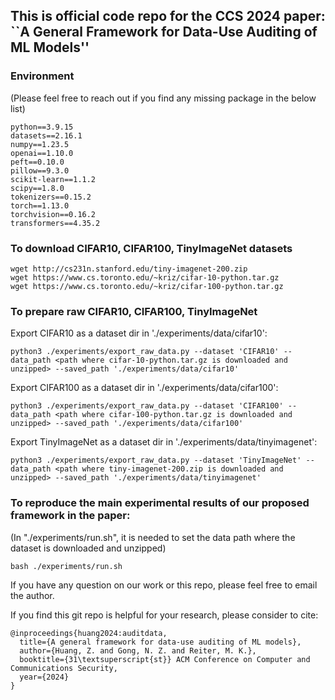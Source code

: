 ## This is official code repo for the CCS 2024 paper: ``A General Framework for Data-Use Auditing of ML Models''

### Environment
(Please feel free to reach out if you find any missing package in the below list)
```
python==3.9.15
datasets==2.16.1
numpy==1.23.5
openai==1.10.0
peft==0.10.0
pillow==9.3.0
scikit-learn==1.1.2
scipy==1.8.0
tokenizers==0.15.2
torch==1.13.0
torchvision==0.16.2
transformers==4.35.2
```

### To download CIFAR10, CIFAR100, TinyImageNet datasets

```
wget http://cs231n.stanford.edu/tiny-imagenet-200.zip
wget https://www.cs.toronto.edu/~kriz/cifar-10-python.tar.gz
wget https://www.cs.toronto.edu/~kriz/cifar-100-python.tar.gz 
```

### To prepare raw CIFAR10, CIFAR100, TinyImageNet

Export CIFAR10 as a dataset dir in './experiments/data/cifar10':
```
python3 ./experiments/export_raw_data.py --dataset 'CIFAR10' --data_path <path where cifar-10-python.tar.gz is downloaded and unzipped> --saved_path './experiments/data/cifar10'
```

Export CIFAR100 as a dataset dir in './experiments/data/cifar100':
```
python3 ./experiments/export_raw_data.py --dataset 'CIFAR100' --data_path <path where cifar-100-python.tar.gz is downloaded and unzipped> --saved_path './experiments/data/cifar100'
```

Export TinyImageNet as a dataset dir in './experiments/data/tinyimagenet':
```
python3 ./experiments/export_raw_data.py --dataset 'TinyImageNet' --data_path <path where tiny-imagenet-200.zip is downloaded and unzipped> --saved_path './experiments/data/tinyimagenet'
```

### To reproduce the main experimental results of our proposed framework in the paper:
(In "./experiments/run.sh", it is needed to set the data path where the dataset is downloaded and unzipped)
```
bash ./experiments/run.sh
```


If you have any question on our work or this repo, please feel free to email the author.


If you find this git repo is helpful for your research, please consider to cite:
```
@inproceedings{huang2024:auditdata,
  title={A general framework for data-use auditing of ML models},
  author={Huang, Z. and Gong, N. Z. and Reiter, M. K.},
  booktitle={31\textsuperscript{st}} ACM Conference on Computer and Communications Security,
  year={2024}
}

